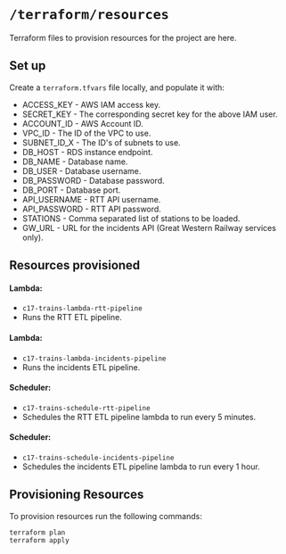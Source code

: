 # `/terraform/resources`

Terraform files to provision resources for the project are here.

## Set up

Create a `terraform.tfvars` file locally, and populate it with:

- ACCESS_KEY - AWS IAM access key.
- SECRET_KEY - The corresponding secret key for the above IAM user.
- ACCOUNT_ID - AWS Account ID.
- VPC_ID - The ID of the VPC to use.
- SUBNET_ID_X - The ID's of subnets to use.
- DB_HOST - RDS instance endpoint.
- DB_NAME - Database name.
- DB_USER - Database username.
- DB_PASSWORD - Database password.
- DB_PORT - Database port.
- API_USERNAME - RTT API username.
- API_PASSWORD - RTT API password.
- STATIONS - Comma separated list of stations to be loaded.
- GW_URL - URL for the incidents API (Great Western Railway services only).

## Resources provisioned

#### Lambda:
- `c17-trains-lambda-rtt-pipeline`
- Runs the RTT ETL pipeline.

#### Lambda:
- `c17-trains-lambda-incidents-pipeline`
- Runs the incidents ETL pipeline.

#### Scheduler:
- `c17-trains-schedule-rtt-pipeline`
- Schedules the RTT ETL pipeline lambda to run every 5 minutes.

#### Scheduler:
- `c17-trains-schedule-incidents-pipeline`
- Schedules the incidents ETL pipeline lambda to run every 1 hour.

## Provisioning Resources

To provision resources run the following commands:

`terraform plan`  
`terraform apply`